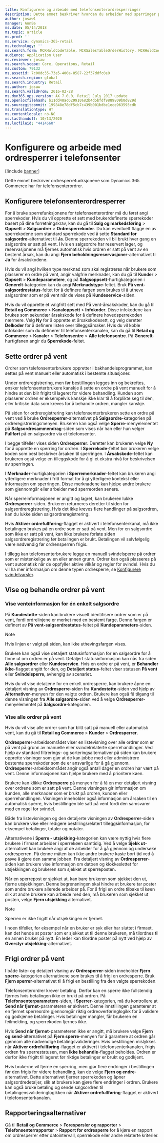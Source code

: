 ```yaml
---
title: Konfigurere og arbeide med telefonsenterordresperringer
description: Dette emnet beskriver hvordan du arbeider med sperringer på ordrer ved hjelp av Dynamics 365 Commerce.
author: josaw1
manager: AnnBe
ms.date: 05/14/2018
ms.topic: article
ms.prod: ''
ms.service: dynamics-365-retail
ms.technology: ''
ms.search.form: MCRHoldCodeTable, MCRSalesTableOrderHistory, MCRHoldCodeTrans, MCROrderEventSetup, MCROrderEventTable
audience: Application User
ms.reviewer: josaw
ms.search.scope: Core, Operations, Retail
ms.custom: 79132
ms.assetid: 7c00dc35-73e5-400a-8587-22f37ddfc0e0
ms.search.region: global
ms.search.industry: Retail
ms.author: josaw
ms.search.validFrom: 2016-02-28
ms.dyn365.ops.version: AX 7.0.0, Retail July 2017 update
ms.openlocfilehash: b11dd48ac629910a82b4d5bfdf9889809b0d829d
ms.sourcegitcommit: 199848e78df5cb7c439b001bdbe1ece963593cdb
ms.translationtype: HT
ms.contentlocale: nb-NO
ms.lasthandoff: 10/13/2020
ms.locfileid: "4414660"
---
```

# <a name="configure-and-work-with-call-center-order-holds"></a>Konfigurere og arbeide med ordresperrer i telefonsenter

[!include [banner](includes/banner.md)]

Dette emnet beskriver ordresperrefunksjonene som Dynamics 365 Commerce har for telefonsenterordrer.

## <a name="configuring-call-center-order-holds"></a>Konfigurere telefonsenterordresperrer

For å bruke sperrefunksjonene for telefonsenterordrer må du først angi sperrekoder. Hvis du vil opprette et sett med brukerdefinerte sperrekoder basert på dine forretningskrav, kan du gå til **Salg og markedsføring** \> **Oppsett** \> **Salgsordrer** \> **Ordresperrekoder**. Du kan eventuelt flagge en av sperrekodene som standard sperrekode ved å sette **Standard for salgsordre**-alternativet til **Ja**. Denne sperrekoden vil bli brukt hver gang en salgsordre er satt på vent. Hvis en salgsordre har reservert lager, og reservasjonene må fjernes automatisk hvis ordren er satt på vent av en bestemt årsak, kan du angi **Fjern beholdningsreservasjoner**-alternativet til **Ja** for årsakskodene.

Hvis du vil angi hvilken type merknad som skal registreres når brukere som plasserer en ordre på vent, angir valgfrie merknader, kan du gå til **Kunder** \> **Oppsett** \> **Kundeparametere**, og på **Salgsoppsett**-hurtigkategorien i **Generelt**-kategorien kan du angi **Merknadstype**-feltet. Bruk **På vent-salgsordrestatus**-feltet for å definere fargen som brukes til å utheve salgsordrer som er på vent når de vises på **Kundeservice**-siden.

Hvis du vil opprette et valgfritt sett med På vent-årsakskoder, kan du gå til **Retail og Commerce** \> **Kanaloppsett** \> **Infokoder**. Disse infokodene kan brukes som sekundær årsakskode for å definere hovedsperrekoden nærmere. Velg **Ny** for å opprette et årsakskodesett, og velg deretter **Delkoder** for å definere listen over tilleggsårsaker. Hvis du vil koble infokoder som du definerer til telefonsenterkanalen, kan du gå til **Retail og Commerce** \> **Kanaler** \> **Telefonsentre** \> **Alle telefonsentre**. På **Generelt**-hurtigfanen angir du **Sperrekode**-feltet.

## <a name="putting-orders-on-hold"></a>Sette ordrer på vent

Ordrer som telefonsenterbrukere oppretter i bakhandelsprogrammet, kan settes på vent manuelt eller automatisk i bestemte situasjoner.

Under ordreregistrering, men før bestillingen legges inn og bekreftes, ønsker telefonsenterbrukere kanskje å sette en ordre på vent manuelt for å hindre at den blir frigitt til lageret for videre behandling. Kunden som plasserer ordren er eksempelvis kanskje ikke klar til å forplikte seg til den, eller kritiske data som kreves for å behandle ordren, mangler kanskje.

På siden for ordreregistrering kan telefonsenterbrukeren sette en ordre på vent ved å bruke **Ordresperrer**-alternativet på **Salgsordre**-kategorien på ordreregistreringsmenyen. Brukeren kan også velge **Sperre**-menyelementet på **Salgsordresammendrag**-siden som vises når han eller hun velger **Fullført** på en salgsordre via et telefonsenter.

I begge tilfeller vises siden **Ordresperrer**. Deretter kan brukeren velge **Ny** for å opprette en sperring for ordren. I **Sperrekode**-feltet bør brukeren velge koden som best beskriver årsaken til sperringen. I **Årsakskode**-feltet kan brukeren også velge en tilleggskode for å gi et ekstra nivå for beskrivelsen av sperringen.

I **Merknader**-hurtigkategorien i **Sperremerknader**-feltet kan brukeren angi ytterligere merknader i fritt format for å gi ytterligere kontekst eller informasjon om sperringen. Disse merknadene kan hjelpe andre brukere som gjennomgår eller arbeider med sperreorden senere.

Når sperreinformasjonen er angitt og lagret, kan brukeren lukke **Ordresperrer**-siden. Brukeren returneres deretter til siden for salgsordreregistrering. Hvis det ikke kreves flere handlinger på salgsordren, kan du lukke siden salgsordreregistrering.

Hvis **Aktiver ordrefullføring**-flagget er aktivert i telefonsenterkanal, må ikke betalingen brukes på en ordre som er satt på vent. Men for en salgsordre som ikke er satt på vent, kan ikke brukere forlate siden salgsordreregistrering før betalingen er brukt. Betalingen vil selvfølgelig være nødvendig før ordrensperren frigis.

I tillegg kan telefonsenterbrukere legge en manuell svindelsperre på ordrer som er mistenkelige av en eller annen grunn. Ordrer kan også plasseres på vent automatisk når de oppfyller aktive vilkår og regler for svindel. Hvis du vil ha mer informasjon om denne typen ordresperre, se [Konfigurere svindelvarsler](https://docs.microsoft.com/dynamics365/unified-operations/retail/set-up-fraud-alerts).

## <a name="viewing-and-managing-orders-that-are-on-hold"></a>Vise og behandle ordrer på vent

### <a name="viewing-hold-information-for-a-single-sales-order"></a>Vise venteinformasjon for én enkelt salgsordre

På **Kundestøtte**-siden kan brukere visuelt identifisere ordrer som er på vent, fordi ordrelinjene er merket med en bestemt farge. Denne fargen er definert av **På vent-salgsordrestatus**-feltet på **Kundeparametere**-siden.

> [!NOTE]
> Hvis linjen er valgt på siden, kan ikke uthevingsfargen vises.

Brukere kan også vise detaljert statusinformasjon for en salgsordre for å finne ut om ordren er på vent. Detaljert statusinformasjon kan nås fra siden **Alle salgsordrer** eller **Kundeservice**. Hvis en ordre er på vent, er **Behandler ikke**-flagget angitt for den, og **Detaljert status**-feltet viser statusen **På vent** eller **Svindelsperre**, avhengig av scenariet.

Hvis du vil vise detaljene for en enkelt ordresperre, kan brukere åpne en detaljert visning av **Ordresperre**-siden fra **Kundestøtte**-siden ved hjelp av **Alternativer**-menyen for den valgte ordren. Brukere kan også få tilgang til denne visningen fra **Alle salgsordre**-siden ved å velge **Ordresperrer**-menyelementet på **Salgsordre**-kategorien.

### <a name="viewing-all-orders-that-are-on-hold"></a>Vise alle ordrer på vent

Hvis du vil vise alle ordrer som har blitt satt på manuell eller automatisk vent, kan du gå til **Retail og Commerce** \> **Kunder** \> **Ordresperrer**.

**Ordresperrer**-arbeidsområdet viser en listevisning over alle ordrer som er på vent på grunn av manuelle eller svindelrelaterte sperrehandlinger. Ved hjelp av standard filtrerings- og sorteringsalternativer på siden kan brukere opprette visninger som gjør at de kan jobbe med eller administrere bestemte sperrekoder som de er ansvarlige for å gå gjennom. **Ordresperrer**-arbeidsområdet angir også antall dager en ordren har vært på vent. Denne informasjonen kan hjelpe brukere med å prioritere køen.

Brukere kan klikke **Ordresperre** på menyen for å få en mer detaljert visning over ordrene som er satt på vent. Denne visningen gir informasjon om kunden, alle merknader som er brukt på ordren, kunden eller sperrehandlingen. Visningen inneholder også informasjon om årsaken til en automatisk sperre, hvis bestillingen ble satt på vent fordi den samsvarer med en regel for svindel.

Både fra listevisningen og den detaljerte visningen av **Ordresperrer**-siden kan brukere vise eller redigere bestillingsrelatert tilleggsinformasjon, for eksempel betalinger, totaler og notater.

Alternativene i **Sperre - utsjekking**-kategorien kan være nyttig hvis flere brukere i firmaet arbeider i sperrekøen samtidig. Ved å velge **Sjekk ut**-alternativet kan brukere angi at de arbeider for å gå gjennom og undersøke ordresperren. På denne måten kan ikke andre brukere kaste bort tid ved å prøve å gjøre den samme jobben. Fra detaljert visning av **Ordresperrer**-siden kan brukere vise informasjon om datoen og klokkeslettet for utsjekkingen og brukeren som sjekket ut sperreposten.

Når en sperrepost er sjekket ut, kan bare brukeren som sjekket den ut, fjerne utsjekkingen. Denne begrensningen skal hindre at brukere tar poster som andre brukere allerede arbeider på. For å frigi en ordre tilbake til køen slik at andre brukere kan arbeide med den, må brukeren som sjekket ut posten, velge **Fjern utsjekking** alternativet.

> [!NOTE]
> Sperren er ikke frigitt når utsjekkingen er fjernet.

I noen tilfeller, for eksempel når en bruker er syk eller har sluttet i firmaet, kan det hende at poster som er sjekket ut til denne brukeren, må tilordnes til en annen bruker på nytt. En leder kan tilordne poster på nytt ved hjelp av **Overstyr utsjekking**-alternativet.

## <a name="releasing-orders-that-are-on-hold"></a>Frigi ordrer på vent

I både liste- og detaljert visning av **Ordresperrer**-siden inneholder **Fjern sperre**-kategorien alternativene som brukes til å frigi en ordresperre. Bruk **Fjern sperrer**-alternativet til å frigi en bestilling fra den valgte sperrekoden.

Telefonsenterordrer krever betaling. Derfor kan en sperre ikke fullstendig fjernes hvis betalingen ikke er brukt på ordren. På **Telefonsenterparametere**-siden, i **Sperrer**-kategorien, må du kontrollere at **Send når fjernet**-parameteren er aktivert. Denne innstillingen garanterer at en fjernet sperreordre gjennomgår riktig ordreoverføringlogikk for å validere og godkjenne betalinger. Hvis betalinger mangler, får brukeren en feilmelding, og sperrekoden fjernes ikke.

Hvis **Send når fjernet**-parameteren ikke er angitt, må brukere velge **Fjern og send**-alternativet på **Fjern sperre**-menyen for å garantere at ordren går gjennom alle nødvendige betalingsvalideringer. Hvis bestillingen mislykkes når **Aktiver ordrefullføring**-flagget er aktivert i telefonsenterkanalen, frigis ordren fra sperrestatusen, men **Ikke behandle**-flagget beholdes. Ordren er derfor ikke frigitt til lageret før riktige betalinger er brukt og godkjent.

Hvis brukerne vil fjerne en sperring, men gjør flere endringer i bestillingen før den frigis for videre behandling, kan de velge **Fjern og endre**-alternativet. Dette alternativet fjerner sperrekoden og åpner salgsordredetaljer, slik at brukere kan gjøre flere endringer i ordren. Brukere kan også bruke betaling og sende salgsordren til betalingensvalideringlogikken når **Aktiver ordrefullføring**-flagget er aktivert i telefonsenterkanalen.

## <a name="reporting-options"></a>Rapporteringsalternativer

Gå til **Retail og Commerce** \> **Forespørsler og rapporter** \> **Telefonsenterrapporter** \> **Rapport for ordresperre** for å kjøre en rapport om ordresperrer etter datointervall, sperrekode eller andre relaterte kriterier.
